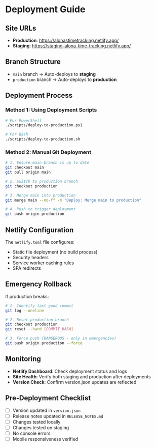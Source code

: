 # Deployment Guide

## Site URLs
- **Production**: https://alonastimetracking.netlify.app/
- **Staging**: https://staging-alona-time-tracking.netlify.app/

## Branch Structure
- `main` branch → Auto-deploys to **staging**
- `production` branch → Auto-deploys to **production**

## Deployment Process

### Method 1: Using Deployment Scripts
```bash
# For PowerShell
./scripts/deploy-to-production.ps1

# For Bash
./scripts/deploy-to-production.sh
```

### Method 2: Manual Git Deployment
```bash
# 1. Ensure main branch is up to date
git checkout main
git pull origin main

# 2. Switch to production branch
git checkout production

# 3. Merge main into production
git merge main --no-ff -m "Deploy: Merge main to production"

# 4. Push to trigger deployment
git push origin production
```

## Netlify Configuration
The `netlify.toml` file configures:
- Static file deployment (no build process)
- Security headers
- Service worker caching rules
- SPA redirects

## Emergency Rollback
If production breaks:
```bash
# 1. Identify last good commit
git log --oneline

# 2. Reset production branch
git checkout production
git reset --hard [COMMIT_HASH]

# 3. Force push (DANGEROUS - only in emergencies)
git push origin production --force
```

## Monitoring
- **Netlify Dashboard**: Check deployment status and logs
- **Site Health**: Verify both staging and production after deployments
- **Version Check**: Confirm version.json updates are reflected

## Pre-Deployment Checklist
- [ ] Version updated in `version.json`
- [ ] Release notes updated in `RELEASE_NOTES.md`
- [ ] Changes tested locally
- [ ] Changes tested on staging
- [ ] No console errors
- [ ] Mobile responsiveness verified 